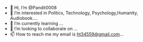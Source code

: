 - 👋 Hi, I’m @Pandit0008
- 👀 I’m interested in Politics, Technology, Psychology,Humanity, Audiobook....
- 🌱 I’m currently learning ...
- 💞️ I’m looking to collaborate on ...
- 📫 How to reach me my email is ht34559@gmail.com...

<!---
Pandit0008/Pandit0008 is a ✨ special ✨ repository because its `README.md` (this file) appears on your GitHub profile.
You can click the Preview link to take a look at your changes.
--->
